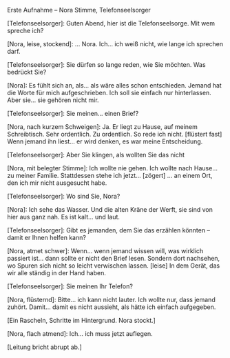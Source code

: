 Erste Aufnahme – Nora Stimme, Telefonseelsorger 

[Telefonseelsorger]: Guten Abend, hier ist die Telefonseelsorge. Mit wem spreche ich? 

[Nora, leise, stockend]: … Nora. Ich… ich weiß nicht, wie lange ich sprechen darf. 

[Telefonseelsorger]: Sie dürfen so lange reden, wie Sie möchten. Was bedrückt Sie? 

[Nora]: Es fühlt sich an, als… als wäre alles schon entschieden. Jemand hat die Worte für mich aufgeschrieben. Ich soll sie einfach nur hinterlassen. Aber sie… sie gehören nicht mir. 

[Telefonseelsorger]: Sie meinen… einen Brief? 

[Nora, nach kurzem Schweigen]: Ja. Er liegt zu Hause, auf meinem Schreibtisch. Sehr ordentlich. Zu ordentlich. So rede ich nicht. [flüstert fast] Wenn jemand ihn liest… er wird denken, es war meine Entscheidung. 

[Telefonseelsorger]: Aber Sie klingen, als wollten Sie das nicht 

[Nora, mit belegter Stimme]: Ich wollte nie gehen. Ich wollte nach Hause… zu meiner Familie. Stattdessen stehe ich jetzt… [zögert] … an einem Ort, den ich mir nicht ausgesucht habe. 

[Telefonseelsorger]: Wo sind Sie, Nora? 

[Nora]: Ich sehe das Wasser. Und die alten Kräne der Werft, sie sind von hier aus ganz nah. Es ist kalt… und laut. 

[Telefonseelsorger]: Gibt es jemanden, dem Sie das erzählen könnten – damit er Ihnen helfen kann? 

[Nora, atmet schwer]: Wenn… wenn jemand wissen will, was wirklich passiert ist… dann sollte er nicht den Brief lesen. Sondern dort nachsehen, wo Spuren sich nicht so leicht verwischen lassen. [leise] In dem Gerät, das wir alle ständig in der Hand haben. 

[Telefonseelsorger]: Sie meinen Ihr Telefon? 

[Nora, flüsternd]: Bitte… ich kann nicht lauter. Ich wollte nur, dass jemand zuhört. Damit… damit es nicht aussieht, als hätte ich einfach aufgegeben. 

[Ein Rascheln, Schritte im Hintergrund. Nora stockt.] 

[Nora, flach atmend]: Ich… ich muss jetzt auflegen. 

[Leitung bricht abrupt ab.]